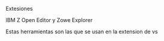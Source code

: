 Extesiones

IBM Z Open Editor y Zowe Explorer

Estas herramientas son las que se usan en la extension de vs